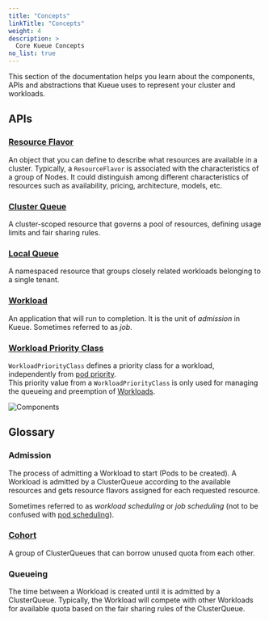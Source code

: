 ```yaml
---
title: "Concepts"
linkTitle: "Concepts"
weight: 4
description: >
  Core Kueue Concepts
no_list: true
---
```


This section of the documentation helps you learn about the components, APIs and
abstractions that Kueue uses to represent your cluster and workloads.

## APIs

### [Resource Flavor](/docs/concepts/resource_flavor)

An object that you can define to describe what resources are available
in a cluster. Typically, a `ResourceFlavor` is associated with the characteristics
of a group of Nodes. It could distinguish among different characteristics of
resources such as availability, pricing, architecture, models, etc.

### [Cluster Queue](/docs/concepts/cluster_queue)

A cluster-scoped resource that governs a pool of resources, defining usage
limits and fair sharing rules.

### [Local Queue](/docs/concepts/local_queue)

A namespaced resource that groups closely related workloads belonging to a
single tenant.

### [Workload](/docs/concepts/workload)

An application that will run to completion. It is the unit of _admission_ in
Kueue. Sometimes referred to as _job_.

### [Workload Priority Class](/docs/concepts/workload_priority_class)

`WorkloadPriorityClass` defines a priority class for a workload,
independently from [pod priority](https://kubernetes.io/docs/concepts/scheduling-eviction/pod-priority-preemption/).  
This priority value from a `WorkloadPriorityClass` is only used for managing the queueing and preemption of [Workloads](#workload).

![Components](/images/queueing-components.svg)

## Glossary

### Admission

The process of admitting a Workload to start (Pods to be created). A Workload
is admitted by a ClusterQueue according to the available resources and gets
resource flavors assigned for each requested resource.

Sometimes referred to as _workload scheduling_ or _job scheduling_
(not to be confused with [pod scheduling](https://kubernetes.io/docs/concepts/scheduling-eviction/assign-pod-node/)).

### [Cohort](/docs/concepts/cluster_queue#cohort)

A group of ClusterQueues that can borrow unused quota from each other.

### Queueing

The time between a Workload is created until it is admitted by a ClusterQueue.
Typically, the Workload will compete with other Workloads for available
quota based on the fair sharing rules of the ClusterQueue.
